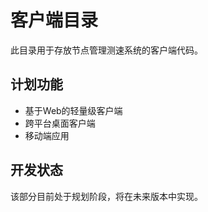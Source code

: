 # 客户端目录

此目录用于存放节点管理测速系统的客户端代码。

## 计划功能

- 基于Web的轻量级客户端
- 跨平台桌面客户端
- 移动端应用

## 开发状态

该部分目前处于规划阶段，将在未来版本中实现。 